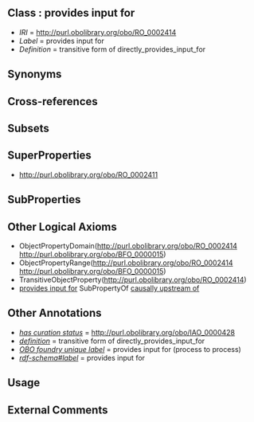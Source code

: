 
## Class : provides input for

 * *IRI* = http://purl.obolibrary.org/obo/RO_0002414
 * *Label* = provides input for
 * *Definition* = transitive form of directly_provides_input_for

## Synonyms


## Cross-references


## Subsets


## SuperProperties

 * <http://purl.obolibrary.org/obo/RO_0002411>

## SubProperties


## Other Logical Axioms

 * ObjectPropertyDomain(<http://purl.obolibrary.org/obo/RO_0002414> <http://purl.obolibrary.org/obo/BFO_0000015>)
 * ObjectPropertyRange(<http://purl.obolibrary.org/obo/RO_0002414> <http://purl.obolibrary.org/obo/BFO_0000015>)
 * TransitiveObjectProperty(<http://purl.obolibrary.org/obo/RO_0002414>)
 * [provides input for](../../RO/14/RO_0002414.md) SubPropertyOf [causally upstream of](../../RO/11/RO_0002411.md)

## Other Annotations

 * *[has curation status](../../IAO/14/IAO_0000114.md)* = http://purl.obolibrary.org/obo/IAO_0000428
 * *[definition](../../IAO/15/IAO_0000115.md)* = transitive form of directly_provides_input_for
 * *[OBO foundry unique label](../../IAO/89/IAO_0000589.md)* = provides input for (process to process)
 * *[rdf-schema#label](../../el/rdf-schema#label.md)* = provides input for

## Usage


## External Comments

